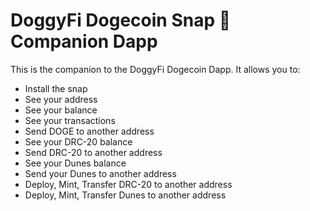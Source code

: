 # DoggyFi Dogecoin Snap 🐶 Companion Dapp

This is the companion to the DoggyFi Dogecoin Dapp. It allows you to:

- Install the snap
- See your address
- See your balance
- See your transactions
- Send DOGE to another address
- See your DRC-20 balance
- Send DRC-20 to another address
- See your Dunes balance
- Send your Dunes to another address
- Deploy, Mint, Transfer DRC-20 to another address
- Deploy, Mint, Transfer Dunes to another address
